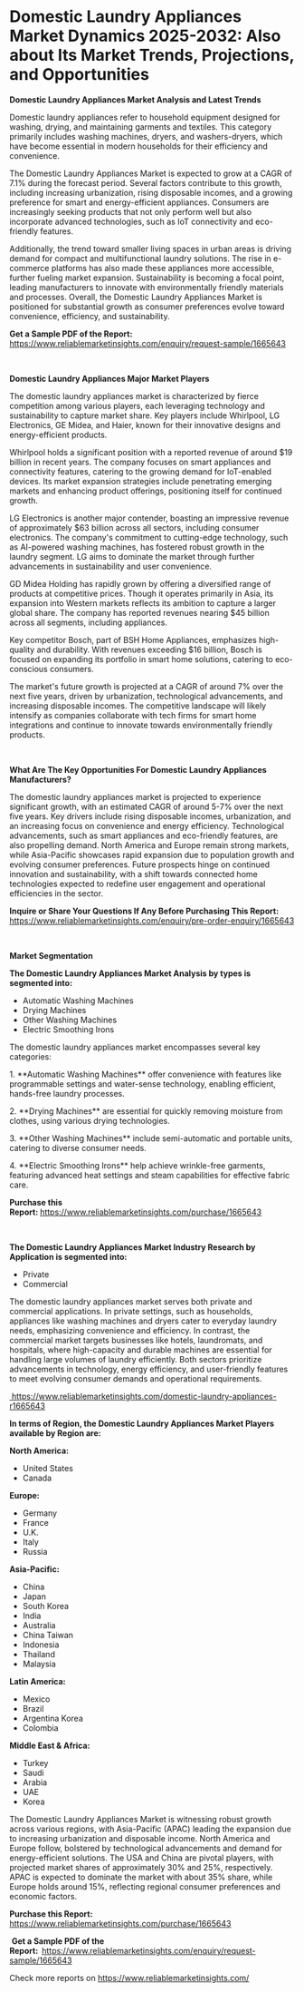 <p><h1>Domestic Laundry Appliances Market Dynamics 2025-2032: Also about Its Market Trends, Projections, and Opportunities</h1></p><p><strong>Domestic Laundry Appliances Market Analysis and Latest Trends</strong></p>
<p><p>Domestic laundry appliances refer to household equipment designed for washing, drying, and maintaining garments and textiles. This category primarily includes washing machines, dryers, and washers-dryers, which have become essential in modern households for their efficiency and convenience.</p><p>The Domestic Laundry Appliances Market is expected to grow at a CAGR of 7.1% during the forecast period. Several factors contribute to this growth, including increasing urbanization, rising disposable incomes, and a growing preference for smart and energy-efficient appliances. Consumers are increasingly seeking products that not only perform well but also incorporate advanced technologies, such as IoT connectivity and eco-friendly features. </p><p>Additionally, the trend toward smaller living spaces in urban areas is driving demand for compact and multifunctional laundry solutions. The rise in e-commerce platforms has also made these appliances more accessible, further fueling market expansion. Sustainability is becoming a focal point, leading manufacturers to innovate with environmentally friendly materials and processes. Overall, the Domestic Laundry Appliances Market is positioned for substantial growth as consumer preferences evolve toward convenience, efficiency, and sustainability.</p></p>
<p><strong>Get a Sample PDF of the Report:&nbsp;</strong> <a href="https://www.reliablemarketinsights.com/enquiry/request-sample/1665643?utm_campaign=2292&utm_medium=2&utm_source=Github&utm_content=ia&utm_term=09022025&utm_id=domestic-laundry-appliances">https://www.reliablemarketinsights.com/enquiry/request-sample/1665643</a></p>
<p>&nbsp;</p>
<p><strong>Domestic Laundry Appliances Major Market Players</strong></p>
<p><p>The domestic laundry appliances market is characterized by fierce competition among various players, each leveraging technology and sustainability to capture market share. Key players include Whirlpool, LG Electronics, GE Midea, and Haier, known for their innovative designs and energy-efficient products. </p><p>Whirlpool holds a significant position with a reported revenue of around $19 billion in recent years. The company focuses on smart appliances and connectivity features, catering to the growing demand for IoT-enabled devices. Its market expansion strategies include penetrating emerging markets and enhancing product offerings, positioning itself for continued growth.</p><p>LG Electronics is another major contender, boasting an impressive revenue of approximately $63 billion across all sectors, including consumer electronics. The company's commitment to cutting-edge technology, such as AI-powered washing machines, has fostered robust growth in the laundry segment. LG aims to dominate the market through further advancements in sustainability and user convenience.</p><p>GD Midea Holding has rapidly grown by offering a diversified range of products at competitive prices. Though it operates primarily in Asia, its expansion into Western markets reflects its ambition to capture a larger global share. The company has reported revenues nearing $45 billion across all segments, including appliances.</p><p>Key competitor Bosch, part of BSH Home Appliances, emphasizes high-quality and durability. With revenues exceeding $16 billion, Bosch is focused on expanding its portfolio in smart home solutions, catering to eco-conscious consumers.</p><p>The market's future growth is projected at a CAGR of around 7% over the next five years, driven by urbanization, technological advancements, and increasing disposable incomes. The competitive landscape will likely intensify as companies collaborate with tech firms for smart home integrations and continue to innovate towards environmentally friendly products.</p></p>
<p>&nbsp;</p>
<p><strong>What Are The Key Opportunities For Domestic Laundry Appliances Manufacturers?</strong></p>
<p><p>The domestic laundry appliances market is projected to experience significant growth, with an estimated CAGR of around 5-7% over the next five years. Key drivers include rising disposable incomes, urbanization, and an increasing focus on convenience and energy efficiency. Technological advancements, such as smart appliances and eco-friendly features, are also propelling demand. North America and Europe remain strong markets, while Asia-Pacific showcases rapid expansion due to population growth and evolving consumer preferences. Future prospects hinge on continued innovation and sustainability, with a shift towards connected home technologies expected to redefine user engagement and operational efficiencies in the sector.</p></p>
<p><strong>Inquire or Share Your Questions If Any Before Purchasing This Report:</strong> <a href="https://www.reliablemarketinsights.com/enquiry/pre-order-enquiry/1665643?utm_campaign=2292&utm_medium=2&utm_source=Github&utm_content=ia&utm_term=09022025&utm_id=domestic-laundry-appliances">https://www.reliablemarketinsights.com/enquiry/pre-order-enquiry/1665643</a></p>
<p>&nbsp;</p>
<p><strong>Market Segmentation</strong></p>
<p><strong>The Domestic Laundry Appliances Market Analysis by types is segmented into:</strong></p>
<p><ul><li>Automatic Washing Machines</li><li>Drying Machines</li><li>Other Washing Machines</li><li>Electric Smoothing Irons</li></ul></p>
<p><p>The domestic laundry appliances market encompasses several key categories: </p><p>1. **Automatic Washing Machines** offer convenience with features like programmable settings and water-sense technology, enabling efficient, hands-free laundry processes. </p><p>2. **Drying Machines** are essential for quickly removing moisture from clothes, using various drying technologies.</p><p>3. **Other Washing Machines** include semi-automatic and portable units, catering to diverse consumer needs. </p><p>4. **Electric Smoothing Irons** help achieve wrinkle-free garments, featuring advanced heat settings and steam capabilities for effective fabric care.</p></p>
<p><strong>Purchase this Report:&nbsp;</strong><a href="https://www.reliablemarketinsights.com/purchase/1665643?utm_campaign=2292&utm_medium=2&utm_source=Github&utm_content=ia&utm_term=09022025&utm_id=domestic-laundry-appliances">https://www.reliablemarketinsights.com/purchase/1665643</a></p>
<p>&nbsp;</p>
<p><strong>The Domestic Laundry Appliances Market Industry Research by Application is segmented into:</strong></p>
<p><ul><li>Private</li><li>Commercial</li></ul></p>
<p><p>The domestic laundry appliances market serves both private and commercial applications. In private settings, such as households, appliances like washing machines and dryers cater to everyday laundry needs, emphasizing convenience and efficiency. In contrast, the commercial market targets businesses like hotels, laundromats, and hospitals, where high-capacity and durable machines are essential for handling large volumes of laundry efficiently. Both sectors prioritize advancements in technology, energy efficiency, and user-friendly features to meet evolving consumer demands and operational requirements.</p></p>
<p><a href="https://www.reliablemarketinsights.com/domestic-laundry-appliances-r1665643?utm_campaign=2292&utm_medium=2&utm_source=Github&utm_content=ia&utm_term=09022025&utm_id=domestic-laundry-appliances">&nbsp;https://www.reliablemarketinsights.com/domestic-laundry-appliances-r1665643</a></p>
<p><strong>In terms of Region, the Domestic Laundry Appliances Market Players available by Region are:</strong></p>
<p>
    <p> <strong> North America: </strong>
        <ul>
            <li>United States</li>
            <li>Canada</li>
        </ul>
        </p> 
    <p> <strong> Europe: </strong>
        <ul>
            <li>Germany</li>
            <li>France</li>
            <li>U.K.</li>
            <li>Italy</li>
            <li>Russia</li>
        </ul>
        </p> 
    <p> <strong> Asia-Pacific: </strong>
        <ul>
            <li>China</li>
            <li>Japan</li>
            <li>South Korea</li>
            <li>India</li>
            <li>Australia</li>
            <li>China Taiwan</li>
            <li>Indonesia</li>
            <li>Thailand</li>
            <li>Malaysia</li>
        </ul>
        </p> 
    <p> <strong> Latin America: </strong>
        <ul>
            <li>Mexico</li>
            <li>Brazil</li>
            <li>Argentina Korea</li>
            <li>Colombia</li>
        </ul>
        </p> 
    <p> <strong> Middle East & Africa: </strong>
        <ul>
            <li>Turkey</li>
            <li>Saudi</li>
            <li>Arabia</li>
            <li>UAE</li>
            <li>Korea</li>
        </ul>
    </p>
    </p>
<p><p>The Domestic Laundry Appliances Market is witnessing robust growth across various regions, with Asia-Pacific (APAC) leading the expansion due to increasing urbanization and disposable income. North America and Europe follow, bolstered by technological advancements and demand for energy-efficient solutions. The USA and China are pivotal players, with projected market shares of approximately 30% and 25%, respectively. APAC is expected to dominate the market with about 35% share, while Europe holds around 15%, reflecting regional consumer preferences and economic factors.</p></p>
<p><strong>Purchase this Report: </strong><a href="https://www.reliablemarketinsights.com/purchase/1665643?utm_campaign=2292&utm_medium=2&utm_source=Github&utm_content=ia&utm_term=09022025&utm_id=domestic-laundry-appliances">https://www.reliablemarketinsights.com/purchase/1665643</a></p>
<p>&nbsp;<strong>Get a Sample PDF of the Report:&nbsp;&nbsp;</strong><a href="https://www.reliablemarketinsights.com/enquiry/request-sample/1665643?utm_campaign=2292&utm_medium=2&utm_source=Github&utm_content=ia&utm_term=09022025&utm_id=domestic-laundry-appliances">https://www.reliablemarketinsights.com/enquiry/request-sample/1665643</a></p>
<p><strong></strong></p>
<p>Check more reports on <a href="https://www.reliablemarketinsights.com/?utm_campaign=2292&utm_medium=2&utm_source=Github&utm_content=ia&utm_term=09022025&utm_id=domestic-laundry-appliances">https://www.reliablemarketinsights.com/</a></p>